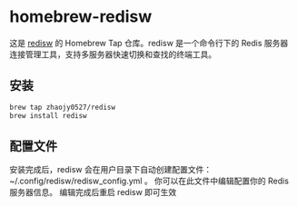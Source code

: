 # homebrew-redisw

这是 [redisw](https://github.com/zhaojy0527/redisw) 的 Homebrew Tap 仓库。redisw 是一个命令行下的 Redis 服务器连接管理工具，支持多服务器快速切换和查找的终端工具。

## 安装

```bash
brew tap zhaojy0527/redisw
brew install redisw
```

## 配置文件
安装完成后，redisw 会在用户目录下自动创建配置文件： ~/.config/redisw/redisw_config.yml 。
你可以在此文件中编辑配置你的 Redis 服务器信息。
编辑完成后重启 redisw 即可生效
